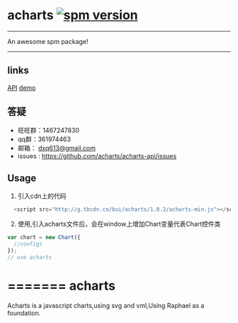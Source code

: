 
# acharts [![spm version](http://spmjs.io/badge/acharts)](http://spmjs.io/package/acharts)

---

An awesome spm package!

---

## links

[API](http://acharts.github.io/acharts-api/api/index.html)
[demo](http://builive.com/chart/index.php)

## 答疑

 * 旺旺群：1467247830
 * qq群：361974463
 * 邮箱： dxq613@gmail.com
 * issues : https://github.com/acharts/acharts-api/issues

## Usage

  1. 引入cdn上的代码 
  ```js
    <script src="http://g.tbcdn.cn/bui/acharts/1.0.2/acharts-min.js"></script>
  ```

  2. 使用,引入acharts文件后，会在window上增加Chart变量代表Chart控件类

  ```js
  var chart = new Chart({
    //configs
  });
  // use acharts
  ```
=======
acharts
=======

Acharts is a javascript charts,using svg and vml,Using Raphael as a foundation.


